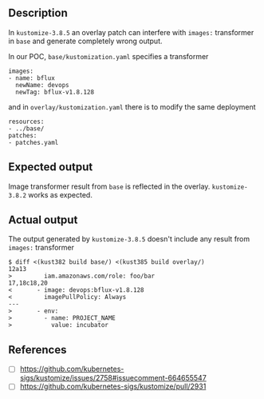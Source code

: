 ## Description

In `kustomize-3.8.5` an overlay patch can interfere with `images:`
transformer in `base` and generate completely wrong output.

In our POC, `base/kustomization.yaml` specifies a transformer

```
images:
- name: bflux
  newName: devops
  newTag: bflux-v1.8.128
```

and in `overlay/kustomization.yaml` there is to modify the same deployment

```
resources:
- ../base/
patches:
- patches.yaml
```

## Expected output

Image transformer result from `base` is reflected in the overlay.
`kustomize-3.8.2` works as expected.

## Actual output

The output generated by `kustomize-3.8.5` doesn't include any result
from `images:` transformer


```
$ diff <(kust382 build base/) <(kust385 build overlay/)
12a13
>         iam.amazonaws.com/role: foo/bar
17,18c18,20
<       - image: devops:bflux-v1.8.128
<         imagePullPolicy: Always
---
>       - env:
>         - name: PROJECT_NAME
>           value: incubator
```

## References

- [ ] https://github.com/kubernetes-sigs/kustomize/issues/2758#issuecomment-664655547
- [ ] https://github.com/kubernetes-sigs/kustomize/pull/2931
